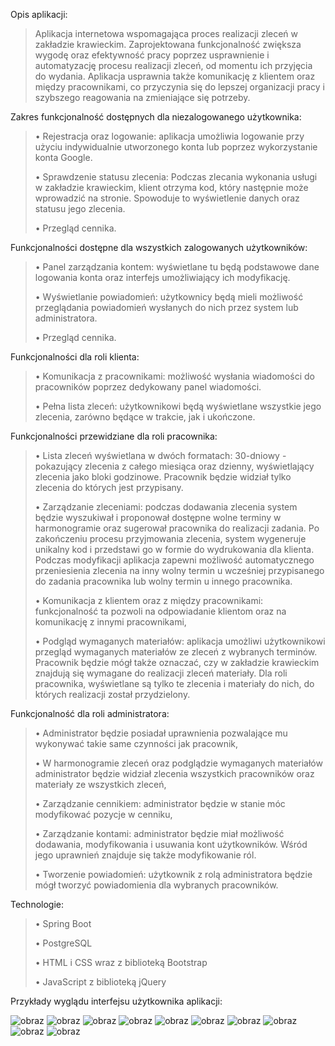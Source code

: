 Opis aplikacji:
>Aplikacja internetowa wspomagająca proces realizacji zleceń w zakładzie krawieckim. Zaprojektowana funkcjonalność zwiększa wygodę oraz efektywność pracy poprzez usprawnienie i automatyzację procesu realizacji zleceń, od momentu ich przyjęcia do wydania.
>Aplikacja usprawnia także komunikację z klientem oraz między pracownikami, co przyczynia się do lepszej organizacji pracy i szybszego reagowania na zmieniające się potrzeby.

Zakres funkcjonalność dostępnych dla niezalogowanego użytkownika:
>•	Rejestracja oraz logowanie: aplikacja umożliwia logowanie przy użyciu indywidualnie utworzonego konta lub poprzez wykorzystanie konta Google.
>
>•	Sprawdzenie statusu zlecenia: Podczas zlecania wykonania usługi w zakładzie krawieckim, klient otrzyma kod, który następnie może wprowadzić na stronie. Spowoduje to wyświetlenie danych oraz statusu jego zlecenia.
>
>•	Przegląd cennika.

Funkcjonalności dostępne dla wszystkich zalogowanych użytkowników:
>•	Panel zarządzania kontem: wyświetlane tu będą podstawowe dane logowania konta oraz interfejs umożliwiający ich modyfikację.
>
>•	Wyświetlanie powiadomień: użytkownicy będą mieli możliwość przeglądania powiadomień wysłanych do nich przez system lub administratora.
>
>•	Przegląd cennika.  

Funkcjonalności dla roli klienta:
>•	Komunikacja z pracownikami: możliwość wysłania wiadomości do pracowników poprzez dedykowany panel wiadomości.
>
>•	Pełna lista zleceń: użytkownikowi będą wyświetlane wszystkie jego zlecenia, zarówno będące w trakcie, jak i ukończone.

Funkcjonalności przewidziane dla roli pracownika: 
>•	Lista zleceń wyświetlana w dwóch formatach: 30-dniowy - pokazujący zlecenia z całego miesiąca oraz dzienny, wyświetlający zlecenia jako bloki godzinowe. Pracownik będzie widział tylko zlecenia do których jest przypisany.
>
>•	Zarządzanie zleceniami: podczas dodawania zlecenia system będzie wyszukiwał i proponował dostępne wolne terminy w harmonogramie oraz sugerował pracownika do realizacji zadania. Po zakończeniu procesu przyjmowania zlecenia, system wygeneruje unikalny kod i przedstawi go w formie do wydrukowania dla klienta. Podczas modyfikacji aplikacja zapewni możliwość automatycznego przeniesienia zlecenia na inny wolny termin u wcześniej przypisanego do zadania pracownika lub wolny termin u innego pracownika.
>
>•	Komunikacja z klientem oraz z między pracownikami: funkcjonalność ta pozwoli na odpowiadanie klientom oraz na komunikację z innymi pracownikami,
>
>•	Podgląd wymaganych materiałów: aplikacja umożliwi użytkownikowi przegląd wymaganych materiałów ze zleceń z wybranych terminów. Pracownik będzie mógł także oznaczać, czy w zakładzie krawieckim znajdują się wymagane do realizacji zleceń materiały. Dla roli pracownika, wyświetlane są tylko te zlecenia i materiały do nich, do których realizacji został przydzielony.

Funkcjonalność dla roli administratora:
>•	Administrator będzie posiadał uprawnienia pozwalające mu wykonywać takie same czynności jak pracownik,
>
>•	W harmonogramie zleceń oraz podglądzie wymaganych materiałów administrator będzie widział zlecenia wszystkich pracowników oraz materiały ze wszystkich zleceń,
>
>•	Zarządzanie cennikiem: administrator będzie w stanie móc modyfikować pozycje w cenniku,
>
>•	Zarządzanie kontami: administrator będzie miał możliwość dodawania, modyfikowania i usuwania kont użytkowników. Wśród jego uprawnień znajduje się także modyfikowanie ról.
>
>•	Tworzenie powiadomień: użytkownik z rolą administratora będzie mógł tworzyć powiadomienia dla wybranych pracowników.  

Technologie:
>•	Spring Boot
>
>•	PostgreSQL
>
>•	HTML i CSS wraz z biblioteką Bootstrap
>
>•	JavaScript z biblioteką jQuery

Przykłady wyglądu interfejsu użytkownika aplikacji:

![obraz](https://github.com/LBolechow/Praca-dyplomowa/assets/110845720/50017498-7796-4f5d-8ab3-6e08478e2360)
![obraz](https://github.com/LBolechow/Praca-dyplomowa/assets/110845720/22b5baa6-a3b4-42c4-b64e-0911d0132694)
![obraz](https://github.com/LBolechow/Praca-dyplomowa/assets/110845720/2622900c-389c-422e-853a-5aac370f9c5e)
![obraz](https://github.com/LBolechow/Praca-dyplomowa/assets/110845720/e975d272-a02d-4b5d-b077-4bae04ff6142)
![obraz](https://github.com/LBolechow/Praca-dyplomowa/assets/110845720/0bdc7a31-4fac-4967-9d42-fac52069fb09)
![obraz](https://github.com/LBolechow/Praca-dyplomowa/assets/110845720/cb0617a0-bfbc-4a1a-9a3c-5e266f13ae7d)
![obraz](https://github.com/LBolechow/Praca-dyplomowa/assets/110845720/43edc462-3a6e-4990-9505-2a1703c0a603)
![obraz](https://github.com/LBolechow/Praca-dyplomowa/assets/110845720/528bcaad-4935-4b1a-9fb3-be13da4303cc)
![obraz](https://github.com/LBolechow/Praca-dyplomowa/assets/110845720/4aae8c7b-5ab4-4cf8-ad99-d26edbfc948e)
![obraz](https://github.com/LBolechow/Praca-dyplomowa/assets/110845720/19147a31-73b2-441e-9fb1-633f3f9f8715)




